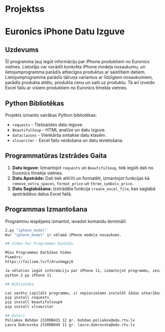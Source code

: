 # Projektss

# Euronics iPhone Datu Izguve

## Uzdevums

Šī programma ļauj iegūt informāciju par iPhone produktiem no Euronics vietnes. Lietotājs var norādīt konkrēta iPhone modeļa nosaukumu, un lietojumprogramma parādīs attiecīgos produktus ar saistītiem datiem. Lietojumprogramma parādīs tālruņa variantus ar līdzīgiem nosaukumiem, parādīs produkta attēlu, produkta cenu un saiti uz produktu. Tā arī izveido Excel failu ar visiem produktiem no Euronics tīmekļa vietnes.

## Python Bibliotēkas

Projekts izmanto vairākas Python bibliotēkas:

- `requests` - Tiešsaistes datu ieguve.
- `BeautifulSoup` - HTML analīze un datu izguve.
- `dataclasses` - Vienkārša sintakse datu klasēm .
- `xlsxwriter` - Excel failu veidošana un datu ievietošana.

## Programmatūras Izstrādes Gaita

1. **Datu Ieguve:** Izmantojot `requests` un `BeautifulSoup`, tiek iegūti dati no Euronics tīmekļa vietnes.
2. **Datu Apstrāde:** Dati tiek attīrīti un formatēti, izmantojot funkcijas kā `remove_extra_spaces`, `format_price` un `three_symbols_price`.
3. **Datu Saglabāšana:** Izstrādāta funkcija `create_excel_file`, kas saglabā apstrādātos datus Excel failā.

## Programmas Izmantošana

Programmu iespējams izmantot, ievadot komandu terminālī:

```bash
2.py "iphone_model"
Kur "iphone_model" ir vēlamā iPhone modeļa nosaukums.

## Video Par Programmas Darbību

Mūsu Programmas Darbības Video
Piemērs:
https://failiem.lv/f/drushmgpj6

Ja vēlaties iegūt informāciju par iPhone 11, izmantojot programmu, ievadiet šādu komandu:
python 2.py iPhone 11

## Biblioteka

Lai varētu izpildīt programmu, ir nepieciešams instalēt šādas atkarības:
pip install requests
pip install beautifulsoup4
pip install xlsxwriter

## Autori
Poliakov Bohdan 231RDB415 12 gr. bohdan.poliakov@edu.rtu.lv
Laura Dubrovska 231RDB049 11 gr. laura.dubrovska@edu.rtu.lv

